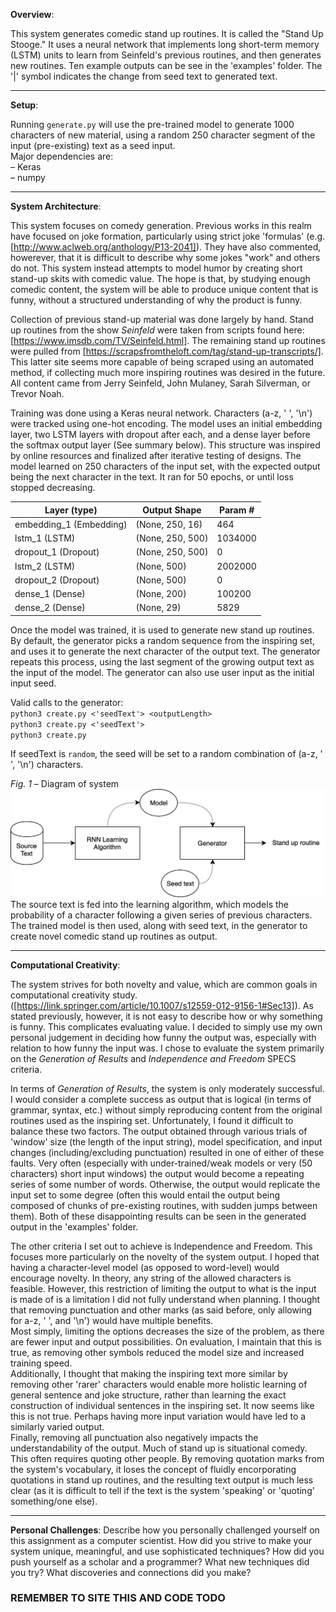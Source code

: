 **Overview**: 

This system generates comedic stand up routines. It is called the "Stand Up Stooge." It uses a neural network that implements long short-term memory (LSTM) units to learn from Seinfeld's previous routines, and then generates new routines. Ten example outputs can be see in the 'examples' folder. The '|' symbol indicates the change from seed text to generated text.

---

**Setup**:

Running `generate.py` will use the pre-trained model to generate 1000 characters of new material, using a random 250 character segment of the input (pre-existing) text as a seed input.  
Major dependencies are:  
– Keras  
– numpy

---

**System Architecture**:

This system focuses on comedy generation. Previous works in this realm have focused on joke formation, particularly using strict joke 'formulas' (e.g. [http://www.aclweb.org/anthology/P13-2041]). They have also commented, howerever, that it is difficult to describe why some jokes "work" and others do not. This system instead attempts to model humor by creating short stand-up skits with comedic value. The hope is that, by studying enough comedic content, the system will be able to produce unique content that is funny, without a structured understanding of why the product is funny.

Collection of previous stand-up material was done largely by hand. Stand up routines from the show *Seinfeld* were taken from scripts found here: [https://www.imsdb.com/TV/Seinfeld.html]. The remaining stand up routines were pulled from [https://scrapsfromtheloft.com/tag/stand-up-transcripts/]. This latter site seems more capable of being scraped using an automated method, if collecting much more inspiring routines was desired in the future.
All content came from Jerry Seinfeld, John Mulaney, Sarah Silverman, or Trevor Noah.

Training was done using a Keras neural network. Characters (a-z, ' ', '\n') were tracked using one-hot encoding. The model uses an initial embedding layer, two LSTM layers with dropout after each, and a dense layer before the softmax output layer (See summary below). This structure was inspired by online resources and finalized after iterative testing of designs. The model learned on 250 characters of the input set, with the expected output being the next character in the text. It ran for 50 epochs, or until loss stopped decreasing.

| Layer (type)            | Output Shape     | Param # |
|-------------------------|------------------|---------|
| embedding_1 (Embedding) | (None, 250, 16)  | 464     |
| lstm_1 (LSTM)           | (None, 250, 500) | 1034000 |
| dropout_1 (Dropout)     | (None, 250, 500) | 0       |
| lstm_2 (LSTM)           | (None, 500)      | 2002000 |
| dropout_2 (Dropout)     | (None, 500)      | 0       |
| dense_1 (Dense)         | (None, 200)      | 100200  |
| dense_2 (Dense)         | (None, 29)       | 5829    |

Once the model was trained, it is used to generate new stand up routines. By default, the generator picks a random sequence from the inspiring set, and uses it to generate the next character of the output text. The generator repeats this process, using the last segment of the growing output text as the input of the model. The generator can also use user input as the initial input seed.

Valid calls to the generator:  
`python3 create.py <'seedText'> <outputLength>`  
`python3 create.py <'seedText'>`  
`python3 create.py`

If seedText is `random`, the seed will be set to a random combination of (a-z, ' ', '\n') characters.

*Fig. 1* – Diagram of system
![Figure 1, diagram of system](/structure.png "System Diagram")
The source text is fed into the learning algorithm, which models the probability of a character following a given series of previous characters. The trained model is then used, along with seed text, in the generator to create novel comedic stand up routines as output. 

---

**Computational Creativity**:

The system strives for both novelty and value, which are common goals in computational creativity study. ([https://link.springer.com/article/10.1007/s12559-012-9156-1#Sec13]). As stated previously, however, it is not easy to describe how or why something is funny. This complicates evaluating value. I decided to simply use my own personal judgement in deciding how funny the output was, especially with relation to how funny the input was. I chose to evaluate the system primarily on the *Generation of Results* and *Independence and Freedom* SPECS criteria.

In terms of *Generation of Results*, the system is only moderately successful. I would consider a complete success as output that is logical (in terms of grammar, syntax, etc.) without simply reproducing content from the original routines used as the inspiring set. Unfortunately, I found it difficult to balance these two factors. The output obtained through various trials of 'window' size (the length of the input string), model specification, and input changes (including/excluding punctuation) resulted in one of either of these faults. Very often (especially with under-trained/weak models or very (50 characters) short input windows) the output would become a repeating series of some number of words. Otherwise, the output would replicate the input set to some degree (often this would entail the output being composed of chunks of pre-existing routines, with sudden jumps between them). Both of these disappointing results can be seen in the generated output in the 'examples' folder.

The other criteria I set out to achieve is Independence and Freedom. This focuses more particularly on the novelty of the system output. I hoped that having a character-level model (as opposed to word-level) would encourage novelty. In theory, any string of the allowed characters is feasible. However, this restriction of limiting the output to what is the input is made of is a limitation I did not fully understand when planning. I thought that removing punctuation and other marks (as said before, only allowing for a-z, ' ', and '\n') would have multiple benefits.  
Most simply, limiting the options decreases the size of the problem, as there are fewer input and output possibilities. On evaluation, I maintain that this is true, as removing other symbols reduced the model size and increased training speed.  
Additionally, I thought that making the inspiring text more similar by removing other 'rarer' characters would enable more holistic learning of general sentence and joke structure, rather than learning the exact construction of individual sentences in the inspiring set. It now seems like this is not true. Perhaps having more input variation would have led to a similarly varied output.  
Finally, removing all punctuation also negatively impacts the understandability of the output. Much of stand up is situational comedy. This often requires quoting other people. By removing quotation marks from the system's vocabulary, it loses the concept of fluidly encorporating quotations in stand up routines, and the resulting text output is much less clear (as it is difficult to tell if the text is the system 'speaking' or 'quoting' something/one else).

---

**Personal Challenges**: Describe how you personally challenged yourself on this assignment as a computer scientist. How did you strive to make your system unique, meaningful, and use sophisticated techniques? How did you push yourself as a scholar and a programmer? What new techniques did you try? What discoveries and connections did you make?




### REMEMBER TO SITE THIS AND CODE TODO
